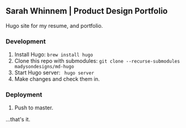 ## Sarah Whinnem | Product Design Portfolio

Hugo site for my resume, and portfolio.

### Development

1. Install Hugo: `brew install hugo`
1. Clone this repo with submodules: `git clone --recurse-submodules madysondesigns/md-hugo`
1. Start Hugo server: ` hugo server`
1. Make changes and check them in.


### Deployment

1. Push to master.

...that's it.
